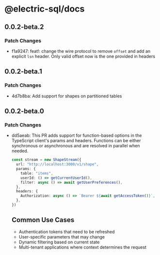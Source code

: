 # @electric-sql/docs

## 0.0.2-beta.2

### Patch Changes

- f1a9247: feat!: change the wire protocol to remove `offset` and add an explicit `lsn` header. Only valid offset now is the one provided in headers

## 0.0.2-beta.1

### Patch Changes

- 4d7b8ba: Add support for shapes on partitioned tables

## 0.0.2-beta.0

### Patch Changes

- dd5aeab: This PR adds support for function-based options in the TypeScript client's params and headers. Functions can be either synchronous or asynchronous and are resolved in parallel when needed.

  ```typescript
  const stream = new ShapeStream({
    url: "http://localhost:3000/v1/shape",
    params: {
      table: "items",
      userId: () => getCurrentUserId(),
      filter: async () => await getUserPreferences(),
    },
    headers: {
      Authorization: async () => `Bearer ${await getAccessToken()}`,
    },
  })
  ```

  ## Common Use Cases

  - Authentication tokens that need to be refreshed
  - User-specific parameters that may change
  - Dynamic filtering based on current state
  - Multi-tenant applications where context determines the request
